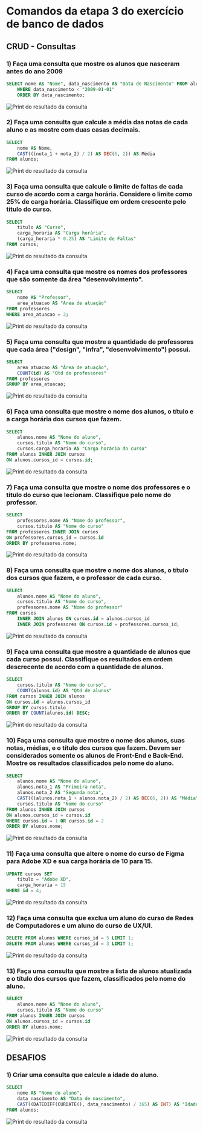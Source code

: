 # Comandos da etapa 3 do exercício de banco de dados

## CRUD - Consultas

### 1) Faça uma consulta que mostre os alunos que nasceram antes do ano 2009

```sql
SELECT nome AS "Nome", data_nascimento AS "Data de Nascimento" FROM alunos
	WHERE data_nascimento < "2009-01-01"
	ORDER BY data_nascimento;
```

![Print do resultado da consulta](resultado-01.png)

### 2) Faça uma consulta que calcule a média das notas de cada aluno e as mostre com duas casas decimais.

```sql
SELECT
    nome AS Nome,
    CAST(((nota_1 + nota_2) / 2) AS DEC(6, 2)) AS Média
FROM alunos;
```

![Print do resultado da consulta](resultado-02.png)

### 3) Faça uma consulta que calcule o limite de faltas de cada curso de acordo com a carga horária. Considere o limite como 25% de carga horária. Classifique em ordem crescente pelo título do curso.

```sql
SELECT 
	titulo AS "Curso",
    carga_horaria AS "Carga horária",
    (carga_horaria * 0.25) AS "Limite de Faltas"
FROM cursos;
```

![Print do resultado da consulta](resultado-03.png)

### 4) Faça uma consulta que mostre os nomes dos professores que são somente da área "desenvolvimento".

```sql
SELECT
	nome AS "Professor",
    area_atuacao AS "Area de atuação"
FROM professores
WHERE area_atuacao = 2;
```

![Print do resultado da consulta](resultado-04.png)

### 5) Faça uma consulta que mostre a quantidade de professores que cada área ("design", "infra", "desenvolvimento") possui.

```sql
SELECT
	area_atuacao AS "Área de atuação",
    COUNT(id) AS "Qtd de professores"
FROM professores
GROUP BY area_atuacao;
```

![Print do resultado da consulta](resultado-05.png)

### 6) Faça uma consulta que mostre o nome dos alunos, o título e a carga horária dos cursos que fazem.

```sql
SELECT
	alunos.nome AS "Nome do aluno",
    cursos.titulo AS "Nome do curso",
    cursos.carga_horaria AS "Carga horária do curso"
FROM alunos INNER JOIN cursos
ON alunos.cursos_id = cursos.id;
```

![Print do resultado da consulta](resultado-06.png)

### 7) Faça uma consulta que mostre o nome dos professores e o título do curso que lecionam. Classifique pelo nome do professor.

```sql
SELECT
	professores.nome AS "Nome do professor",
    cursos.titulo AS "Nome do curso"
FROM professores INNER JOIN cursos
ON professores.cursos_id = cursos.id
ORDER BY professores.nome;
```

![Print do resultado da consulta](resultado-07.png)

### 8) Faça uma consulta que mostre o nome dos alunos, o título dos cursos que fazem, e o professor de cada curso.

```sql
SELECT
	alunos.nome AS "Nome do aluno",
    cursos.titulo AS "Nome do curso",
    professores.nome AS "Nome do professor"
FROM cursos
	INNER JOIN alunos ON cursos.id = alunos.cursos_id
    INNER JOIN professores ON cursos.id = professores.cursos_id;
```

![Print do resultado da consulta](resultado-08.png)

### 9) Faça uma consulta que mostre a quantidade de alunos que cada curso possui. Classifique os resultados em ordem descrecente de acordo com a quantidade de alunos.

```sql
SELECT
	cursos.titulo AS "Nome do curso",
    COUNT(alunos.id) AS "Qtd de alunos"
FROM cursos INNER JOIN alunos
ON cursos.id = alunos.cursos_id
GROUP BY cursos.titulo
ORDER BY COUNT(alunos.id) DESC;
```

![Print do resultado da consulta](resultado-09.png)

### 10) Faça uma consulta que mostre o nome dos alunos, suas notas, médias, e o título dos cursos que fazem. Devem ser considerados somente os alunos de Front-End e Back-End. Mostre os resultados classificados pelo nome do aluno.

```sql
SELECT
	alunos.nome AS "Nome do aluno",
    alunos.nota_1 AS "Primeira nota",
    alunos.nota_2 AS "Segunda nota",
    CAST(((alunos.nota_1 + alunos.nota_2) / 2) AS DEC(6, 2)) AS "Média",
    cursos.titulo AS "Nome do curso"
FROM alunos INNER JOIN cursos
ON alunos.cursos_id = cursos.id
WHERE cursos.id = 1 OR cursos.id = 2
ORDER BY alunos.nome;
```

![Print do resultado da consulta](resultado-10.png)

### 11) Faça uma consulta que altere o nome do curso de Figma para Adobe XD e sua carga horária de 10 para 15.

```sql
UPDATE cursos SET
	titulo = "Adobe XD",
    carga_horaria = 15
WHERE id = 4;
```

![Print do resultado da consulta](resultado-11.png)

### 12) Faça uma consulta que exclua um aluno do curso de Redes de Computadores e um aluno do curso de UX/UI.

```sql
DELETE FROM alunos WHERE cursos_id = 5 LIMIT 1;
DELETE FROM alunos WHERE cursos_id = 3 LIMIT 1;
```

![Print do resultado da consulta](resultado-12.png)

### 13) Faça uma consulta que mostre a lista de alunos atualizada e o título dos cursos que fazem, classificados pelo nome do aluno.

```sql
SELECT
	alunos.nome AS "Nome do aluno",
    cursos.titulo AS "Nome do curso"
FROM alunos INNER JOIN cursos
ON alunos.cursos_id = cursos.id
ORDER BY alunos.nome;
```

![Print do resultado da consulta](resultado-13.png)

## DESAFIOS

### 1) Criar uma consulta que calcule a idade do aluno.

```sql
SELECT
	nome AS "Nome do aluno",
    data_nascimento AS "Data de nascimento",
    CAST((DATEDIFF(CURDATE(), data_nascimento) / 365) AS INT) AS "Idade"
FROM alunos;
```

![Print do resultado da consulta](resultado-desafio-01.png)

